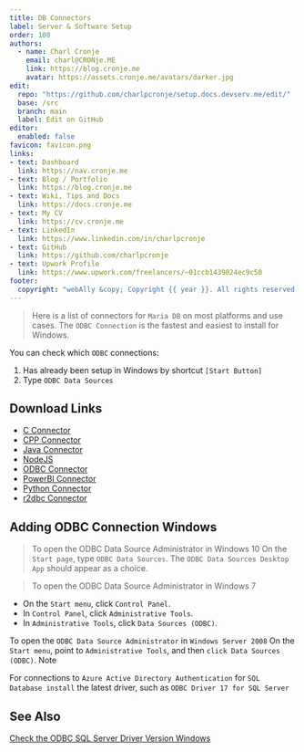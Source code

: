 ```yaml
---
title: DB Connectors
label: Server & Software Setup
order: 100
authors:
  - name: Charl Cronje
    email: charl@CRONje.ME
    link: https://blog.cronje.me
    avatar: https://assets.cronje.me/avatars/darker.jpg
edit:
  repo: "https://github.com/charlpcronje/setup.docs.devserv.me/edit/"
  base: /src
  branch: main
  label: Edit on GitHub
editor:
  enabled: false
favicon: favicon.png
links:
- text: Dashboard
  link: https://nav.cronje.me
- text: Blog / Portfolio
  link: https://blog.cronje.me
- text: Wiki, Tips and Docs 
  link: https://docs.cronje.me
- text: My CV
  link: https://cv.cronje.me
- text: LinkedIn
  link: https://www.linkedin.com/in/charlpcronje
- text: GitHub
  link: https://github.com/charlpcronje
- text: Upwork Profile
  link: https://www.upwork.com/freelancers/~01ccb1439024ec9c50
footer:
  copyright: "webAlly &copy; Copyright {{ year }}. All rights reserved."
---
```

<script type="text/javascript">(function(w,s){var e=document.createElement("script");e.type="text/javascript";e.async=true;e.src="https://cdn.pagesense.io/js/webally/f2527eebee974243853bcd47b32631f4.js";var x=document.getElementsByTagName("script")[0];x.parentNode.insertBefore(e,x);})(window,"script");</script>


> Here is a list of connectors for `Maria DB` on most platforms and use cases. The `ODBC Connection` is the fastest and easiest to install for Windows.

You can check which `ODBC` connections:

1. Has already been setup in Windows by shortcut `[Start Button]` 
2. Type `ODBC Data Sources`

## Download Links

- [C Connector](https://downloads.mariadb.com/Connectors/c/)
- [CPP Connector](https://downloads.mariadb.com/Connectors/cpp/)
- [Java Connector](https://downloads.mariadb.com/Connectors/java/)
- [NodeJS](https://downloads.mariadb.com/Connectors/nodejs/)
- [ODBC Connector](https://downloads.mariadb.com/Connectors/odbc/lates/)
- [PowerBI Connector](https://downloads.mariadb.com/Connectors/powerbi-adapter/)
- [Python Connector](https://downloads.mariadb.com/Connectors/python/)
- [r2dbc Connector](https://downloads.mariadb.com/Connectors/r2dbc/)

## Adding ODBC Connection Windows

> To open the ODBC Data Source Administrator in Windows 10
On the `Start page`, type `ODBC Data Sources`. The `ODBC Data Sources Desktop App` should appear as a choice.

> To open the ODBC Data Source Administrator in Windows 7

- On the `Start menu`, click `Control Panel`.
- In `Control Panel`, click `Administrative Tools`.
- In `Administrative Tools`, click `Data Sources (ODBC)`.

To open the `ODBC Data Source Administrator` in `Windows Server 2008`
On the `Start menu`, point to `Administrative Tools`, and then `click Data Sources (ODBC)`.
 Note

For connections to `Azure Active Directory Authentication` for `SQL Database install` the latest driver, such as `ODBC Driver 17 for SQL Server`

## See Also

[Check the ODBC SQL Server Driver Version Windows](https://docs.microsoft.com/en-us/sql/database-engine/configure-windows/check-the-odbc-sql-server-driver-version-windows?view=sql-server-ver15)
